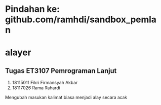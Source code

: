 # Pindahan ke: github.com/ramhdi/sandbox_pemlan
# alayer
## Tugas ET3107 Pemrograman Lanjut  
1. 18115011 Fikri Firmansyah Akbar  
2. 18117026 Rama Rahardi

Mengubah masukan kalimat biasa menjadi alay secara acak
